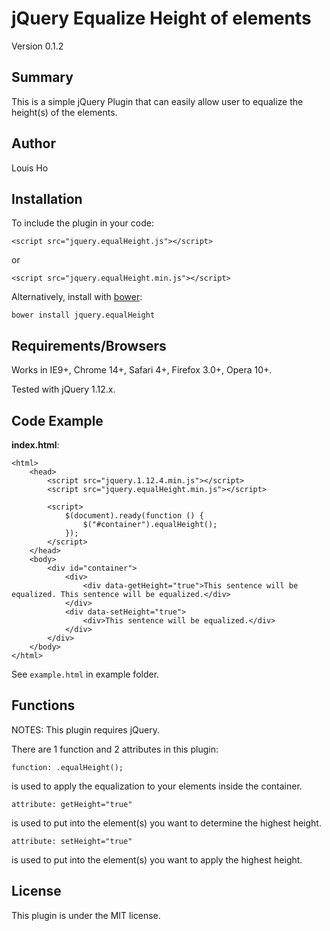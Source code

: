 # jQuery Equalize Height of elements

Version 0.1.2

## Summary

This is a simple jQuery Plugin that can easily allow user to equalize the height(s) of the elements.

## Author

Louis Ho

## Installation

To include the plugin in your code:

	<script src="jquery.equalHeight.js"></script>
	
or

	<script src="jquery.equalHeight.min.js"></script>

Alternatively, install with [bower](https://github.com/bower/bower): 
	
	bower install jquery.equalHeight

## Requirements/Browsers

Works in IE9+, Chrome 14+, Safari 4+, Firefox 3.0+, Opera 10+.

Tested with jQuery 1.12.x.

## Code Example

**index.html**:

	<html>
		<head>
			<script src="jquery.1.12.4.min.js"></script>
			<script src="jquery.equalHeight.min.js"></script>

			<script>
				$(document).ready(function () {
					$("#container").equalHeight();
				});
			</script>
		</head>
		<body>
			<div id="container">
				<div>
					<div data-getHeight="true">This sentence will be equalized. This sentence will be equalized.</div>
				</div>
				<div data-setHeight="true">
					<div>This sentence will be equalized.</div>
				</div>
			</div>
		</body>
	</html>


See `example.html` in example folder.

## Functions

NOTES: This plugin requires jQuery.


There are 1 function and 2 attributes in this plugin:

	function: .equalHeight();	

is used to apply the equalization to your elements inside the container.

	attribute: getHeight="true"

is used to put into the element(s) you want to determine the highest height.

	attribute: setHeight="true"		
	
is used to put into the element(s) you want to apply the highest height.


## License

This plugin is under the MIT license.
